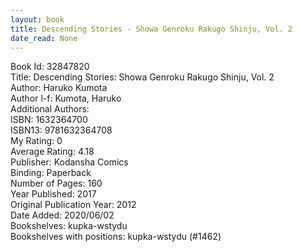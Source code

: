 ```yaml
---
layout: book
title: Descending Stories - Showa Genroku Rakugo Shinju, Vol. 2
date_read: None
---
```


Book Id: 32847820<br />
Title: Descending Stories: Showa Genroku Rakugo Shinju, Vol. 2<br />
Author: Haruko Kumota<br />
Author l-f: Kumota, Haruko<br />
Additional Authors: <br />
ISBN: 1632364700<br />
ISBN13: 9781632364708<br />
My Rating: 0<br />
Average Rating: 4.18<br />
Publisher: Kodansha Comics<br />
Binding: Paperback<br />
Number of Pages: 160<br />
Year Published: 2017<br />
Original Publication Year: 2012<br />
Date Added: 2020/06/02<br />
Bookshelves: kupka-wstydu<br />
Bookshelves with positions: kupka-wstydu (#1462)<br />

